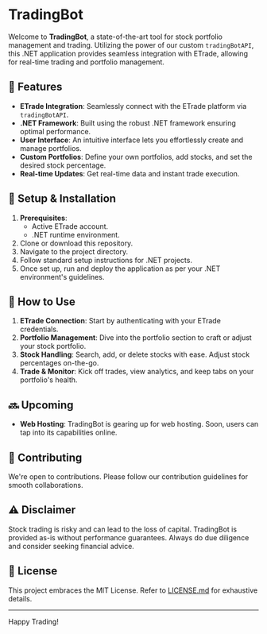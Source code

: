 # TradingBot

Welcome to **TradingBot**, a state-of-the-art tool for stock portfolio management and trading. Utilizing the power of our custom `tradingBotAPI`, this .NET application provides seamless integration with ETrade, allowing for real-time trading and portfolio management.

## 🌟 Features

- **ETrade Integration**: Seamlessly connect with the ETrade platform via `tradingBotAPI`.
- **.NET Framework**: Built using the robust .NET framework ensuring optimal performance.
- **User Interface**: An intuitive interface lets you effortlessly create and manage portfolios.
- **Custom Portfolios**: Define your own portfolios, add stocks, and set the desired stock percentage.
- **Real-time Updates**: Get real-time data and instant trade execution.

## 🔧 Setup & Installation

1. **Prerequisites**: 
   - Active ETrade account.
   - .NET runtime environment.
2. Clone or download this repository.
3. Navigate to the project directory.
4. Follow standard setup instructions for .NET projects.
5. Once set up, run and deploy the application as per your .NET environment's guidelines.

## 🚀 How to Use

1. **ETrade Connection**: Start by authenticating with your ETrade credentials.
2. **Portfolio Management**: Dive into the portfolio section to craft or adjust your stock portfolio.
3. **Stock Handling**: Search, add, or delete stocks with ease. Adjust stock percentages on-the-go.
4. **Trade & Monitor**: Kick off trades, view analytics, and keep tabs on your portfolio's health.

## 🔜 Upcoming

- **Web Hosting**: TradingBot is gearing up for web hosting. Soon, users can tap into its capabilities online.

## 🤝 Contributing

We're open to contributions. Please follow our contribution guidelines for smooth collaborations.

## ⚠️ Disclaimer

Stock trading is risky and can lead to the loss of capital. TradingBot is provided as-is without performance guarantees. Always do due diligence and consider seeking financial advice.

## 📜 License

This project embraces the MIT License. Refer to [LICENSE.md](LICENSE.md) for exhaustive details.

---

Happy Trading!
